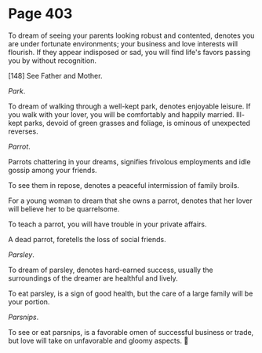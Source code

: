 # Page 403
To dream of seeing your parents looking robust and contented, denotes you are
under fortunate environments; your business and love interests will flourish.
If they appear indisposed or sad, you will find life's favors passing you
by without recognition.



[148] See Father and Mother.


_Park_.


To dream of walking through a well-kept park, denotes enjoyable leisure.
If you walk with your lover, you will be comfortably and happily married.
Ill-kept parks, devoid of green grasses and foliage, is ominous
of unexpected reverses.


_Parrot_.


Parrots chattering in your dreams, signifies frivolous employments and idle
gossip among your friends.


To see them in repose, denotes a peaceful intermission of family broils.


For a young woman to dream that she owns a parrot, denotes that her lover
will believe her to be quarrelsome.


To teach a parrot, you will have trouble in your private affairs.


A dead parrot, foretells the loss of social friends.


_Parsley_.


To dream of parsley, denotes hard-earned success, usually the surroundings
of the dreamer are healthful and lively.


To eat parsley, is a sign of good health, but the care of a large
family will be your portion.


_Parsnips_.


To see or eat parsnips, is a favorable omen of successful business or trade,
but love will take on unfavorable and gloomy aspects.
